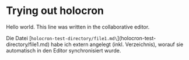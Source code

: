 # Trying out holocron

Hello world. This line was written in the collaborative editor.

Die Datei \[`holocron-test-directory/file1.md\`\](holocron-test-directory/file1.md) habe ich extern angelegt (inkl. Verzeichnis), worauf sie automatisch in den Editor synchronisiert wurde.